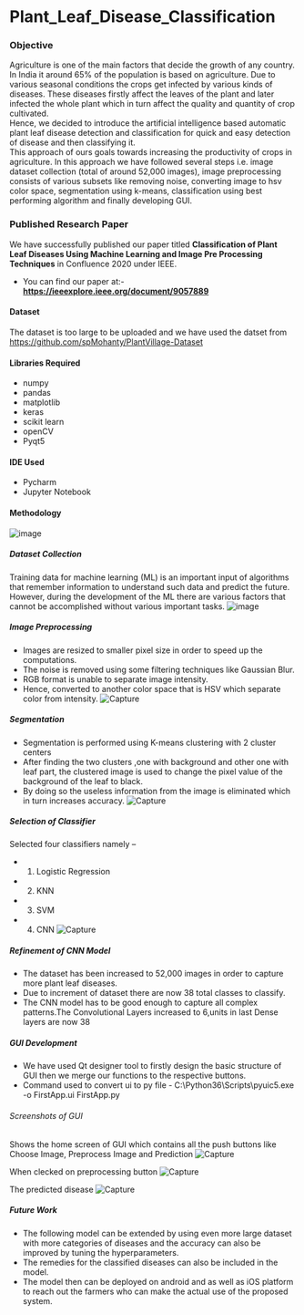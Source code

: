 # Plant_Leaf_Disease_Classification
### Objective
 Agriculture is one of the main factors that decide the growth of any country. In India it around 65% of the population is based on agriculture. Due to various seasonal conditions the crops get infected by various kinds of diseases. These diseases firstly affect the leaves of the plant and later infected the whole plant which in turn affect the quality and quantity of crop cultivated. <br>
 Hence, we decided to introduce the artificial intelligence based automatic plant leaf disease detection and classification for quick and easy detection of disease and then classifying it.
<br>This approach of ours goals towards increasing the productivity of crops in agriculture. In this approach we have followed several steps i.e. image dataset collection (total of around 52,000 images), image preprocessing consists of various subsets like removing noise, converting image to hsv color space, segmentation using k-means, classification using best performing algorithm and finally developing GUI. 

### Published Research Paper
We have successfully published our paper titled **Classification of Plant Leaf Diseases Using Machine Learning and Image Pre Processing Techniques** in Confluence 2020 under IEEE.
* You can find our paper at:- **https://ieeexplore.ieee.org/document/9057889**



#### Dataset
The dataset is too large to be uploaded and we have used the datset from https://github.com/spMohanty/PlantVillage-Dataset 

#### Libraries Required
* numpy
* pandas
* matplotlib
* keras
* scikit learn
* openCV
* Pyqt5
#### IDE Used
* Pycharm
* Jupyter Notebook

#### Methodology
![image](https://user-images.githubusercontent.com/46081301/82466381-f78ec400-9add-11ea-8ef8-b84b93d534aa.png)
##### Dataset Collection
Training data for machine learning (ML) is an important input of algorithms that remember information to understand such data and predict the future. However, during the development of the ML there are various factors that cannot be accomplished without various important tasks.
![image](https://user-images.githubusercontent.com/46081301/82466573-37ee4200-9ade-11ea-990e-a6d7e249176f.png)

##### Image Preprocessing
* Images are resized to smaller pixel size in order to speed up the computations. 
* The noise is removed using some filtering techniques like Gaussian Blur.
* RGB format is unable to separate image intensity.
* Hence, converted to another color space that is HSV which separate color from intensity.
![Capture](https://user-images.githubusercontent.com/46081301/82466837-80a5fb00-9ade-11ea-9e3d-e788d57e0c53.JPG)

##### Segmentation
* Segmentation is performed using K-means clustering with 2 cluster centers 
* After finding the two clusters ,one with background and other one with leaf part, the clustered image is used to change the pixel     value of the background of the leaf to black.
* By doing so the useless information  from the image is eliminated which in turn increases accuracy.
![Capture](https://user-images.githubusercontent.com/46081301/82467531-615b9d80-9adf-11ea-8731-5da687785213.JPG)

##### Selection of Classifier 
Selected four classifiers namely – 
* 1. Logistic Regression
* 2. KNN
* 3. SVM 
* 4.  CNN
![Capture](https://user-images.githubusercontent.com/46081301/82467241-15a8f400-9adf-11ea-8851-211f9754d1e0.JPG)
##### Refinement of CNN Model
* The dataset has been increased to 52,000 images in order to capture more plant leaf diseases.
* Due to increment of dataset there are now 38 total classes to classify.
* The CNN model has to be good enough to capture all complex patterns.The Convolutional Layers increased to 6,units in last Dense layers are now 38
##### GUI Development
* We have used Qt designer tool to firstly design the basic structure of GUI then we merge our functions to the respective buttons.
* Command used to convert ui to py file - 	C:\Python36\Scripts\pyuic5.exe -o FirstApp.ui FirstApp.py
###### Screenshots of GUI
Shows the home screen of GUI which contains all the push buttons like Choose Image, Preprocess Image and Prediction
![Capture](https://user-images.githubusercontent.com/46081301/82467930-dfb83f80-9adf-11ea-9456-12cc991709d9.JPG)

When clecked on preprocessing button 
![Capture](https://user-images.githubusercontent.com/46081301/82468021-f6f72d00-9adf-11ea-9a21-d83dc90bea14.JPG)

The predicted disease
![Capture](https://user-images.githubusercontent.com/46081301/82468080-09716680-9ae0-11ea-9f39-721389f8b7b8.JPG)

##### Future Work
* The following model can be extended by using even more large dataset with more categories of diseases and the accuracy can also be improved by tuning the hyperparameters.
* The remedies for the classified diseases can also be included in the model. 
* The model then can be deployed on android and as well as iOS platform to reach out the farmers who can make the actual use of the proposed system.



